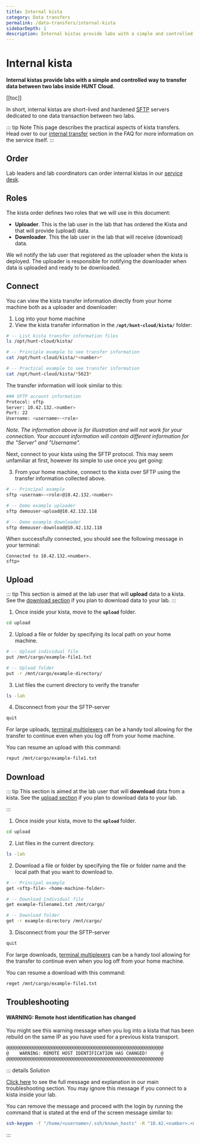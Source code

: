 ```yaml
---
title: Internal kista
category: Data transfers
permalink: /data-transfers/internal-kista
sidebarDepth: 1
description: Internal kistas provide labs with a simple and controlled way to transfer data between two labs inside HUNT Cloud.
---
```


# Internal kista

**Internal kistas provide labs with a simple and controlled way to transfer data between two labs inside HUNT Cloud.**

[[toc]]

In short, internal kistas are short-lived and hardened [SFTP](https://en.wikipedia.org/wiki/SSH_File_Transfer_Protocol) servers dedicated to one data transaction between two labs.

::: tip Note
This page describes the practical aspects of kista transfers. Head over to our [internal transfer](/faq/internal-transfer/) section in the FAQ for more information on the service itself.
:::



## Order

Lab leaders and lab coordinators can order internal kistas in our [service desk](/administer-science/service-desk/lab-orders/#internal-kista). 

## Roles 

The kista order defines two roles that we will use in this document:

- **Uploader**. This is the lab user in the lab that has ordered the Kista and that will provide (upload) data.
- **Downloader**. This the lab user in the lab that will receive (download) data.

We wil notify the lab user that registered as the uploader when the kista is deployed. The uploader is responsible for notifying the downloader when data is uploaded and ready to be downloaded.

## Connect

You can view the kista transfer information directly from your home machine both as a uploader and downloader:

1. Log into your home machine
2. View the kista transfer information in the **`/opt/hunt-cloud/kista/`** folder:

```bash
# -- List kista transfer information files
ls /opt/hunt-cloud/kista/

# -- Principle example to see transfer information
cat /opt/hunt-cloud/kista/*<number>*

# -- Practical example to see transfer information
cat /opt/hunt-cloud/kista/*5623*
```

The transfer information will look similar to this:

```bash
### SFTP account information
Protocol: sftp
Server: 10.42.132.<number>
Port: 22
Username: <username>-<role>
```

*Note. The information above is for illustration and will not work for your connection. Your account information will contain different information for the "Server" and "Username".*

Next, connect to your kista using the SFTP protocol. This may seem unfamiliar at first, however its simple to use once you get going:

3. From your home machine, connect to the kista over SFTP using the transfer information collected above.

```bash
# -- Principal example
sftp <usernam>-<role>@10.42.132.<number>

# -- Demo example uploader
sftp demouser-upload@10.42.132.118

# -- Demo example downloader
sftp demouser-download@10.42.132.118
```

When successfully connected, you should see the following message in your terminal:

```
Connected to 10.42.132.<number>.
sftp>
```

## Upload

::: tip
This section is aimed at the lab user that will **upload** data to a kista. See the [download section](#download) if you plan to download data to your lab.
:::

1. Once inside your kista, move to the **`upload`** folder.

```bash
cd upload
```

2. Upload a file or folder by specifying its local path on your home machine.

```bash
# -- Upload individual file
put /mnt/cargo/example-file1.txt

# -- Upload folder
put -r /mnt/cargo/example-directory/
```

3. List files the current directory to verify the transfer

```bash
ls -lah
```

4. Disconnect from your the SFTP-server

```bash
quit
```

For large uploads, [terminal multiplexers](/do-science/tools/technical/terminal-multiplexers/#gnu-screen) can be a handy tool allowing for the transfer to continue even when you log off from your home machine.

You can resume an upload with this command:

```bash
reput /mnt/cargo/example-file1.txt
```



## Download

::: tip
This section is aimed at the lab user that will **download** data from a kista. See the [upload section](#upload) if you plan to download data to your lab.

:::

1. Once inside your kista, move to the **`upload`** folder.

```bash
cd upload
```

2. List files in the current directory.

```bash
ls -lah
```

2. Download a file or folder by specifying the file or folder name and the local path that you want to download to.

```bash
# -- Principal example
get <sftp-file> <home-machine-folder>

# -- Download individual file
get example-filename1.txt /mnt/cargo/

# -- Download folder
get -r example-directory /mnt/cargo/
```

3. Disconnect from your the SFTP-server

```bash
quit
```

For large downloads, [terminal multiplexers](/do-science/tools/technical/terminal-multiplexers/#gnu-screen) can be a handy tool allowing for the transfer to continue even when you log off from your home machine.

You can resume a download with this command:

```bash
reget /mnt/cargo/example-file1.txt
```

## Troubleshooting

#### WARNING: Remote host identification has changed

You might see this warning message when you log into a kista that has been rebuild on the same IP as you have used for a previous kista transport.

```bash
@@@@@@@@@@@@@@@@@@@@@@@@@@@@@@@@@@@@@@@@@@@@@@@@@@@@@@@@@@@
@    WARNING: REMOTE HOST IDENTIFICATION HAS CHANGED!     @
@@@@@@@@@@@@@@@@@@@@@@@@@@@@@@@@@@@@@@@@@@@@@@@@@@@@@@@@@@@
```

::: details Solution

[Click here](/do-science/troubleshooting/connection/#warning-remote-host-identification-has-changed) to see the full message and explanation in our main troubleshooting section. You may ignore this message if you connect to a kista inside your lab. 

You can remove the message and proceed with the login by running the command that is stated at the end of the screen message similar to:

```bash
ssh-keygen -f "/home/<username>/.ssh/known_hosts" -R "10.42.<number>.<number>"
```
:::
